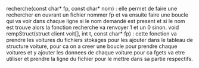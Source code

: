 recherche(const char* fp, const char* nom) : elle permet de faire une rechercher en ouvrant un fichier nommer fp et va ensuite faire une  boucle qui va voir dans chaque ligne si le nom demandé est present et si le nom est trouve alors la fonction recherche va renvoyer  1 et un 0 sinon.
void rempStruct(struct client voit[], int t, const char* fp)  : cette fonction va  prendre les voitures du fichiers stokages pour les ajouter dans le  tableau de structure voiture, pour ca on a creer une boucle pour prendre chaque voitures et y ajouter les donnees de chaque voiture pour ca fgets va etre utiliser et prendre la ligne du fichier  pour le mettre dans sa partie respectifs.
